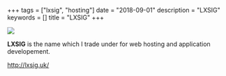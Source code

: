 +++
tags = ["lxsig", "hosting"]
date = "2018-09-01"
description = "LXSIG"
keywords = []
title = "LXSIG"
+++


<a href="http://lxsig.uk/">
    <img src="/img/lxsig-logo.png" target="_blank" style="max-width:300px;">
</a>

**LXSIG** is the name which I trade under for web hosting and application developement.

http://lxsig.uk/
